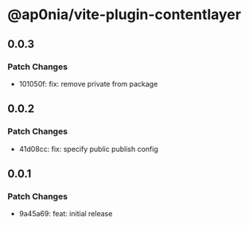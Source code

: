 # @ap0nia/vite-plugin-contentlayer

## 0.0.3

### Patch Changes

- 101050f: fix: remove private from package

## 0.0.2

### Patch Changes

- 41d08cc: fix: specify public publish config

## 0.0.1

### Patch Changes

- 9a45a69: feat: initial release
